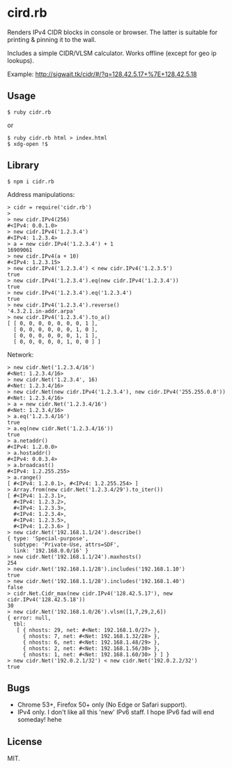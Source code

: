 # cird.rb

Renders IPv4 CIDR blocks in console or browser. The latter is suitable
for printing & pinning it to the wall.

Includes a simple CIDR/VLSM calculator. Works offline (except for geo
ip lookups).

Example: http://sigwait.tk/cidr/#/?q=128.42.5.17+%7E+128.42.5.18

## Usage

~~~
$ ruby cidr.rb
~~~
or

~~~
$ ruby cidr.rb html > index.html
$ xdg-open !$
~~~

## Library

	$ npm i cidr.rb

Address manipulations:

~~~
> cidr = require('cidr.rb')
>
> new cidr.IPv4(256)
#<IPv4: 0.0.1.0>
> new cidr.IPv4('1.2.3.4')
#<IPv4: 1.2.3.4>
> a = new cidr.IPv4('1.2.3.4') + 1
16909061
> new cidr.IPv4(a + 10)
#<IPv4: 1.2.3.15>
> new cidr.IPv4('1.2.3.4') < new cidr.IPv4('1.2.3.5')
true
> new cidr.IPv4('1.2.3.4').eq(new cidr.IPv4('1.2.3.4'))
true
> new cidr.IPv4('1.2.3.4').eq('1.2.3.4')
true
> new cidr.IPv4('1.2.3.4').reverse()
'4.3.2.1.in-addr.arpa'
> new cidr.IPv4('1.2.3.4').to_a()
[ [ 0, 0, 0, 0, 0, 0, 0, 1 ],
  [ 0, 0, 0, 0, 0, 0, 1, 0 ],
  [ 0, 0, 0, 0, 0, 0, 1, 1 ],
  [ 0, 0, 0, 0, 0, 1, 0, 0 ] ]
~~~

Network:

~~~
> new cidr.Net('1.2.3.4/16')
#<Net: 1.2.3.4/16>
> new cidr.Net('1.2.3.4', 16)
#<Net: 1.2.3.4/16>
> new cidr.Net(new cidr.IPv4('1.2.3.4'), new cidr.IPv4('255.255.0.0'))
#<Net: 1.2.3.4/16>
> a = new cidr.Net('1.2.3.4/16')
#<Net: 1.2.3.4/16>
> a.eq('1.2.3.4/16')
true
> a.eq(new cidr.Net('1.2.3.4/16'))
true
> a.netaddr()
#<IPv4: 1.2.0.0>
> a.hostaddr()
#<IPv4: 0.0.3.4>
> a.broadcast()
#<IPv4: 1.2.255.255>
> a.range()
[ #<IPv4: 1.2.0.1>, #<IPv4: 1.2.255.254> ]
> Array.from(new cidr.Net('1.2.3.4/29').to_iter())
[ #<IPv4: 1.2.3.1>,
  #<IPv4: 1.2.3.2>,
  #<IPv4: 1.2.3.3>,
  #<IPv4: 1.2.3.4>,
  #<IPv4: 1.2.3.5>,
  #<IPv4: 1.2.3.6> ]
> new cidr.Net('192.168.1.1/24').describe()
{ type: 'Special-purpose',
  subtype: 'Private-Use, attrs=SDF',
  link: '192.168.0.0/16' }
> new cidr.Net('192.168.1.1/24').maxhosts()
254
> new cidr.Net('192.168.1.1/28').includes('192.168.1.10')
true
> new cidr.Net('192.168.1.1/28').includes('192.168.1.40')
false
> cidr.Net.Cidr_max(new cidr.IPv4('128.42.5.17'), new cidr.IPv4('128.42.5.18'))
30
> new cidr.Net('192.168.1.0/26').vlsm([1,7,29,2,6])
{ error: null,
  tbl:
   [ { nhosts: 29, net: #<Net: 192.168.1.0/27> },
     { nhosts: 7, net: #<Net: 192.168.1.32/28> },
     { nhosts: 6, net: #<Net: 192.168.1.48/29> },
     { nhosts: 2, net: #<Net: 192.168.1.56/30> },
     { nhosts: 1, net: #<Net: 192.168.1.60/30> } ] }
> new cidr.Net('192.0.2.1/32') < new cidr.Net('192.0.2.2/32')
true
~~~

## Bugs

* Chrome 53+, Firefox 50+ only (No Edge or Safari support).
* IPv4 only. I don't like all this 'new' IPv6 staff. I hope IPv6 fad
  will end someday! hehe

## License

MIT.
